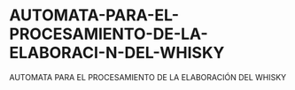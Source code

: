 # AUTOMATA-PARA-EL-PROCESAMIENTO-DE-LA-ELABORACI-N-DEL-WHISKY
AUTOMATA PARA EL PROCESAMIENTO DE LA ELABORACIÓN DEL WHISKY
